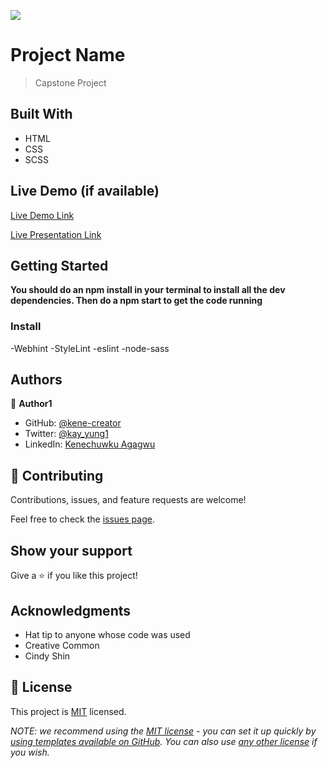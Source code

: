 ![](https://img.shields.io/badge/Microverse-blueviolet)

# Project Name

> Capstone Project

## Built With

- HTML
- CSS
- SCSS

## Live Demo (if available)

[Live Demo Link](https://kene-creator.github.io/Career-Development-Summit/)

[Live Presentation Link](https://www.loom.com/share/c73569a300564b518fce53512cedb469)

## Getting Started

**You should do an npm install in your terminal to install all the dev dependencies. Then do a npm start to get the code running**

### Install

-Webhint
-StyleLint
-eslint
-node-sass

## Authors

👤 **Author1**

- GitHub: [@kene-creator](https://github.com/kene-creator)
- Twitter: [@kay_yung1](https://twitter.com/kay_yung1)
- LinkedIn: [Kenechuwku Agagwu](https://linkedin.com/in/kenechukwuagagwu)

## 🤝 Contributing

Contributions, issues, and feature requests are welcome!

Feel free to check the [issues page](../../issues/).

## Show your support

Give a ⭐️ if you like this project!

## Acknowledgments

- Hat tip to anyone whose code was used
- Creative Common
- Cindy Shin

## 📝 License

This project is [MIT](./LICENSE) licensed.

_NOTE: we recommend using the [MIT license](https://choosealicense.com/licenses/mit/) - you can set it up quickly by [using templates available on GitHub](https://docs.github.com/en/communities/setting-up-your-project-for-healthy-contributions/adding-a-license-to-a-repository). You can also use [any other license](https://choosealicense.com/licenses/) if you wish._

